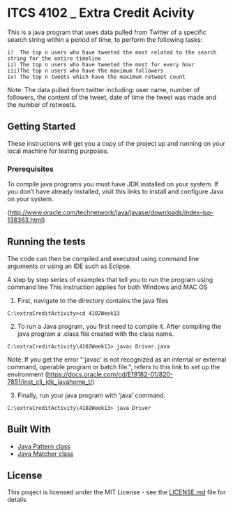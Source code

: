 # ITCS 4102 _ Extra Credit Acivity

This is a java program that uses data pulled from Twitter of a specific search string within a period of time,
to perform the following tasks:

	i)	The top n users who have tweeted the most related to the search string for the entire timeline 
	ii)	The top n users who have tweeted the most for every hour
	iii)The top n users who have the maximum followers
	iv)	The top n tweets which have the maximum retweet count

Note: The data pulled from twitter including: user name, number of followers, the content of the tweet, 
date of time the tweet was made and the number of retweets.
## Getting Started

These instructions will get you a copy of the project up and running on your local machine for testing purposes. 

### Prerequisites
To compile java programs you must have JDK installed on your system. 
If you don’t have already installed, visit this links to install and configure Java on your system.

(http://www.oracle.com/technetwork/java/javase/downloads/index-jsp-138363.html)

## Running the tests
The code can then be compiled and executed using command line arguments or using an IDE such as Eclipse.

A step by step series of examples that tell you to run the program using command line
This instruction applies for both Windows and MAC OS 

1.	First, navigate to the directory contains the java files

```
C:\extraCreditActivity>cd 4102Week13
```
2. To run a Java program, you first need to compile it. After compiling the java program a .class 
file created with the class name. 

```
C:\extraCreditActivity\4102Week13> javac Driver.java
```
Note: If you get the error "'javac' is not recognized as an internal or external command,
operable program or batch file.", refers to this link to set up the environment
(https://docs.oracle.com/cd/E19182-01/820-7851/inst_cli_jdk_javahome_t/)

3. Finally, run your java program with ‘java’ command.
```
C:\extraCreditActivity\4102Week13> java Driver 
```

## Built With

* [Java Pattern class](https://docs.oracle.com/javase/7/docs/api/java/util/regex/Pattern.html) 
* [Java Matcher class](https://docs.oracle.com/javase/7/docs/api/java/util/regex/Matcher.html) 

## License

This project is licensed under the MIT License - see the [LICENSE.md](LICENSE.md) file for details